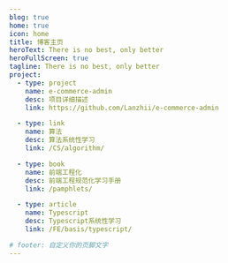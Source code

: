 ```yaml
---
blog: true
home: true
icon: home
title: 博客主页
heroText: There is no best, only better
heroFullScreen: true
tagline: There is no best, only better
project:
  - type: project
    name: e-commerce-admin
    desc: 项目详细描述
    link: https://github.com/Lanzhii/e-commerce-admin

  - type: link
    name: 算法
    desc: 算法系统性学习
    link: /CS/algorithm/

  - type: book
    name: 前端工程化
    desc: 前端工程规范化学习手册
    link: /pamphlets/

  - type: article
    name: Typescript
    desc: Typescript系统性学习
    link: /FE/basis/typescript/

# footer: 自定义你的页脚文字
---
```


